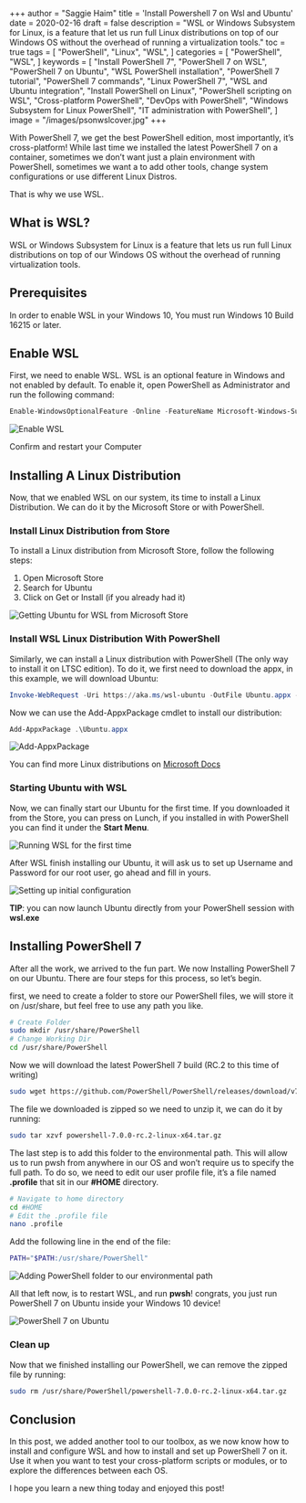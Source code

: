 +++
author = "Saggie Haim"
title = 'Install Powershell 7 on Wsl and Ubuntu'
date = 2020-02-16
draft = false
description = "WSL or Windows Subsystem for Linux, is a feature that let us run  full Linux distributions on top of our Windows OS without the overhead of running a virtualization tools."
toc = true
tags = [
    "PowerShell",
    "Linux",
    "WSL",
]
categories = [
    "PowerShell",
    "WSL",
]
keywords = [
    "Install PowerShell 7",
    "PowerShell 7 on WSL",
    "PowerShell 7 on Ubuntu",
    "WSL PowerShell installation",
    "PowerShell 7 tutorial",
    "PowerShell 7 commands",
    "Linux PowerShell 7",
    "WSL and Ubuntu integration",
    "Install PowerShell on Linux",
    "PowerShell scripting on WSL",
    "Cross-platform PowerShell",
    "DevOps with PowerShell",
    "Windows Subsystem for Linux PowerShell",
    "IT administration with PowerShell",
]
image = "/images/psonwslcover.jpg"
+++

With PowerShell 7, we get the best PowerShell edition, most importantly, it’s cross-platform!
While last time we installed the latest PowerShell 7 on a container, sometimes we don’t want just a plain environment with PowerShell, sometimes we want a to add other tools, change system configurations or use different Linux Distros.

That is why we use WSL.

## What is WSL?

WSL or Windows Subsystem for Linux is a feature that lets us run full Linux distributions on top of our Windows OS without the overhead of running virtualization tools.

## Prerequisites

In order to enable WSL in your Windows 10, You must run Windows 10 Build 16215 or later.

## Enable WSL

First, we need to enable WSL. WSL is an optional feature in Windows and not enabled by default.
To enable it, open PowerShell as Administrator and run the following command:

```PowerShell
Enable-WindowsOptionalFeature -Online -FeatureName Microsoft-Windows-Subsystem-Linux
```

![Enable WSL](../images/image.png  "Enable WSL on Windows")

Confirm and restart your Computer

## Installing A Linux Distribution

Now, that we enabled WSL on our system, its time to install a Linux Distribution.
We can do it by the Microsoft Store or with PowerShell.

### Install Linux Distribution from Store

To install a Linux distribution from Microsoft Store, follow the following steps:

1. Open Microsoft Store
2. Search for Ubuntu
3. Click on Get or Install (if you already had it)

![Getting Ubuntu for WSL from Microsoft Store](../images/image-1.png  "Installing Ubuntu for WSL from Microsoft Store")

### Install WSL Linux Distribution With PowerShell

Similarly, we can install a Linux distribution with PowerShell (The only way to install it on LTSC edition).
To do it, we first need to download the appx, in this example, we will download Ubuntu:

```PowerShell
Invoke-WebRequest -Uri https://aka.ms/wsl-ubuntu -OutFile Ubuntu.appx -UseBasicParsing
```

Now we can use the Add-AppxPackage cmdlet to install our distribution:

```PowerShell
Add-AppxPackage .\Ubuntu.appx
```

![Add-AppxPackage](../images/image-2.png  "Using PowerShell to run Add-AppxPackage Cmdlt")

You can find more Linux distributions on [Microsoft Docs](https://docs.microsoft.com/en-us/windows/wsl/install-manual#downloading-distros)

### Starting Ubuntu with WSL

Now, we can finally start our Ubuntu for the first time.
If you downloaded it from the Store, you can press on Lunch, if you installed in with PowerShell you can find it under the **Start Menu**.

![Running WSL for the first time](../images/image-3.png  "Image of PowerShell Terminal Running Ubuntu on WSL for the first time")

After WSL finish installing our Ubuntu, it will ask us to set up Username and Password for our root user, go ahead and fill in yours.

![Setting up initial configuration](../images/image-4.png  "Image of PowerShell Terminal Setting up initial configuration")

**TIP**: you can now launch Ubuntu directly from your PowerShell session with **wsl.exe**

## Installing PowerShell 7

After all the work, we arrived to the fun part.
We now Installing PowerShell 7 on our Ubuntu. There are four steps for this process, so let’s begin.

first, we need to create a folder to store our PowerShell files, we will store it on /usr/share, but feel free to use any path you like.

```bash
# Create Folder
sudo mkdir /usr/share/PowerShell
# Change Working Dir
cd /usr/share/PowerShell
```

Now we will download the latest PowerShell 7 build (RC.2 to this time of writing)

```bash
sudo wget https://github.com/PowerShell/PowerShell/releases/download/v7.0.0-rc.2/powershell-7.0.0-rc.2-linux-x64.tar.gz
```

The file we downloaded is zipped so we need to unzip it, we can do it by running:

```bash
sudo tar xzvf powershell-7.0.0-rc.2-linux-x64.tar.gz
```

The last step is to add this folder to the environmental path.
This will allow us to run pwsh from anywhere in our OS and won’t require us to specify the full path.
To do so, we need to edit our user profile file, it’s a file named **.profile** that sit in our **#HOME** directory.

```bash
# Navigate to home directory
cd #HOME 
# Edit the .profile file
nano .profile
```

Add the following line in the end of the file:

```bash
PATH="$PATH:/usr/share/PowerShell"
```

![Adding PowerShell folder to our environmental path](../images/image-5.png  "Image of PowerShell Terminal Adding PowerShell folder to our environmental path")

All that left now, is to restart WSL, and run **pwsh**!
congrats, you just run PowerShell 7 on Ubuntu inside your Windows 10 device!

![PowerShell 7 on Ubuntu](../images/image-7.png  "Image of PowerShell Terminal with PowerShell 7 on Ubuntu")

### Clean up

Now that we finished installing our PowerShell, we can remove the zipped file by running:

```bash
sudo rm /usr/share/PowerShell/powershell-7.0.0-rc.2-linux-x64.tar.gz
```

## Conclusion

In this post, we added another tool to our toolbox, as we now know how to install and configure WSL and how to install and set up PowerShell 7 on it.
Use it when you want to test your cross-platform scripts or modules, or to explore the differences between each OS.

I hope you learn a new thing today and enjoyed this post!
